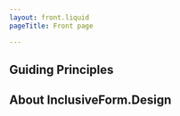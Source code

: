 ```yaml
---
layout: front.liquid
pageTitle: Front page

---
```


## Guiding Principles

## About InclusiveForm.Design